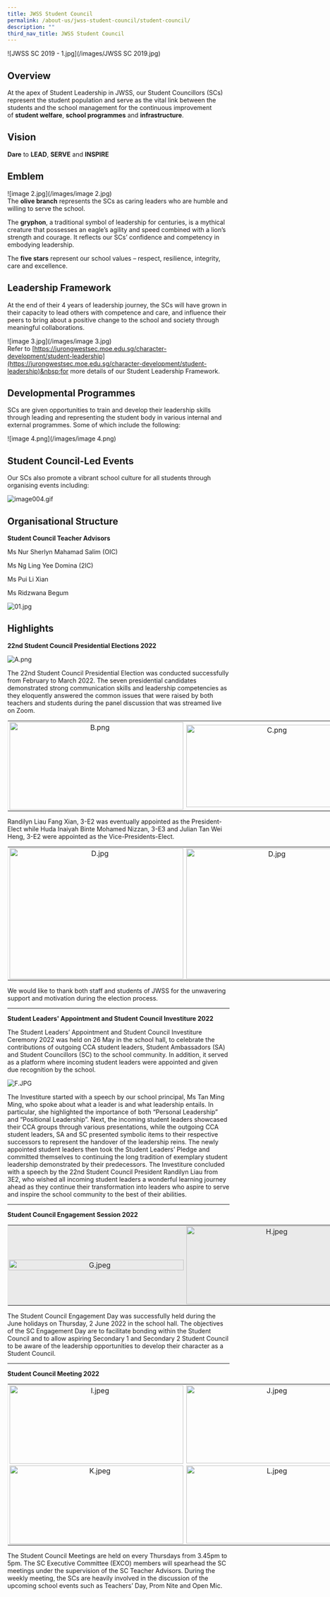 ```yaml
---
title: JWSS Student Council
permalink: /about-us/jwss-student-council/student-council/
description: ""
third_nav_title: JWSS Student Council
---
```

![JWSS SC 2019 - 1.jpg](/images/JWSS SC 2019.jpg)

Overview
--------

  
At the apex of Student Leadership in JWSS, our Student Councillors (SCs) represent the student population and serve as the vital link between the students and the school management for the continuous improvement of&nbsp;**student welfare**,&nbsp;**school programmes**&nbsp;and&nbsp;**infrastructure**.

Vision
------

**Dare**&nbsp;to&nbsp;**LEAD**,&nbsp;**SERVE**&nbsp;and&nbsp;**INSPIRE**  

Emblem
------

  
![image 2.jpg](/images/image 2.jpg)  
The&nbsp;**olive branch**&nbsp;represents the SCs as caring leaders who are humble and willing to serve the school.  
  
The&nbsp;**gryphon**, a traditional symbol of leadership for centuries, is a mythical creature that possesses an eagle’s agility and speed combined with a lion’s strength and courage. It reflects our SCs’ confidence and competency in embodying leadership.  
  
The&nbsp;**five stars**&nbsp;represent our school values – respect, resilience, integrity, care and excellence.  

Leadership Framework
--------------------

  
At the end of their 4 years of leadership journey, the SCs will have grown in their capacity to lead others with competence and&nbsp;care,&nbsp;and influence their peers to bring about a positive change to the school and society through meaningful collaborations.  
  
![image 3.jpg](/images/image 3.jpg)  
Refer to&nbsp;[https://jurongwestsec.moe.edu.sg/character-development/student-leadership](https://jurongwestsec.moe.edu.sg/character-development/student-leadership)&nbsp;for more details of our Student Leadership Framework.

Developmental Programmes
------------------------

  
SCs are given opportunities to train and develop their leadership skills through leading and representing the student body in various internal and external programmes. Some of which include the following:  
  
![image 4.png](/images/image 4.png)  
  

Student Council-Led Events
--------------------------

  
Our SCs also promote a vibrant school culture for all students through organising events including:  
  
![image004.gif](/images/image004.gif)  
  

Organisational Structure
------------------------

  

**Student Council Teacher Advisors**  

Ms Nur Sherlyn Mahamad Salim (OIC)  

Ms Ng Ling Yee Domina (2IC)

Ms Pui Li Xian

Ms Ridzwana Begum

  

  
![01.jpg](/images/01.jpg)  

  

Highlights
----------

**22nd Student Council Presidential Elections 2022**

  

![A.png](https://jurongwestsec.moe.edu.sg/qql/slot/u198/Character%20Development/Student%20Leadership/Student%20Council/2022/A.png)

  

The 22nd Student Council Presidential Election was conducted successfully from February to March 2022. The seven presidential candidates demonstrated strong communication skills and leadership competencies as they eloquently answered the common issues that were raised by both teachers and students during the panel discussion that was streamed live on Zoom.

  

<table style="margin: auto; outline: 0px; padding: 0px; clear: both; border: 1px solid rgb(234, 234, 234); width: 805px;" class="ive_eobj_center iveo_table ives_tab_zen"><tbody style="margin: 0px; outline: 0px; padding: 0px;"><tr style="margin: 0px; outline: 0px; padding: 0px;"><td style="margin: 0px; outline: 0px; padding: 2px; text-align: center; width: 399px;"><img style="margin: auto; outline: none; padding: 0px; border: none; clear: both; display: block; width: 394.99px; height: 199.748px;" class="ive_eobj_center" alt="B.png" src="https://jurongwestsec.moe.edu.sg/qql/slot/u198/Character%20Development/Student%20Leadership/Student%20Council/2022/B.png"></td><td style="margin: 0px; outline: 0px; padding: 2px; text-align: center; width: 398px;"><img style="margin: auto; outline: none; padding: 0px; border: none; clear: both; display: block; width: 394.01px; height: 187.59px;" class="ive_eobj_center" alt="C.png" src="https://jurongwestsec.moe.edu.sg/qql/slot/u198/Character%20Development/Student%20Leadership/Student%20Council/2022/C.png"></td></tr></tbody></table>

  

Randilyn Liau Fang Xian, 3-E2 was eventually appointed as the President-Elect while Huda Inaiyah Binte Mohamed Nizzan, 3-E3 and Julian Tan Wei Heng, 3-E2 were appointed as the Vice-Presidents-Elect.&nbsp;

<table style="margin: auto; outline: 0px; padding: 0px; clear: both; border: 1px solid rgb(234, 234, 234); width: 805px;" class="ive_eobj_center iveo_table ives_tab_zen"><tbody style="margin: 0px; outline: 0px; padding: 0px;"><tr style="margin: 0px; outline: 0px; padding: 0px;"><td style="margin: 0px; outline: 0px; padding: 2px; text-align: center; width: 399px;"><img style="margin: auto; outline: none; padding: 0px; border: none; clear: both; display: block; width: 394.99px; height: 296.476px;" class="ive_eobj_center" alt="D.jpg" src="https://jurongwestsec.moe.edu.sg/qql/slot/u198/Character%20Development/Student%20Leadership/Student%20Council/2022/D.jpg"></td><td style="margin: 0px; outline: 0px; padding: 2px; text-align: center; width: 398px;"><img style="margin: auto; outline: none; padding: 0px; border: none; clear: both; display: block; width: 394.01px; height: 295.725px;" class="ive_eobj_center" alt="D.jpg" src="https://jurongwestsec.moe.edu.sg/qql/slot/u198/Character%20Development/Student%20Leadership/Student%20Council/2022/D.jpg"></td></tr></tbody></table>

  

We would like to thank both staff and students of JWSS for the unwavering support and motivation during the election process.&nbsp;

  

* * *

  

**Student Leaders' Appointment and Student Council Investiture 2022**

  

The Student Leaders’ Appointment and Student Council Investiture Ceremony 2022 was held on 26 May in the school hall, to celebrate the contributions of outgoing CCA student leaders, Student Ambassadors (SA) and Student Councillors (SC) to the school community. In addition, it served as a platform where incoming student leaders were appointed and given due recognition by the school.&nbsp;

  

![F.JPG](https://jurongwestsec.moe.edu.sg/qql/slot/u198/Character%20Development/Student%20Leadership/Student%20Council/2022/F.JPG)

  

The Investiture started with a speech by our school principal, Ms Tan Ming Ming, who spoke about what a leader is and what leadership entails. In particular, she highlighted the importance of both “Personal Leadership” and “Positional Leadership”. Next, the incoming student leaders showcased their CCA groups through various presentations, while the outgoing CCA student leaders, SA and SC presented symbolic items to their respective successors to represent the handover of the leadership reins. The newly appointed student leaders then took the Student Leaders’ Pledge and committed themselves to continuing the long tradition of exemplary student leadership demonstrated by their predecessors. The Investiture concluded with a speech by the 22nd Student Council President Randilyn Liau from 3E2, who wished all incoming student leaders a wonderful learning journey ahead as they continue their transformation into leaders who aspire to serve and inspire the school community to the best of their abilities.

  

* * *

  

**Student Council Engagement Session 2022**

  

<table style="margin: auto; outline: 0px; padding: 0px; clear: both; border: 1px solid rgb(234, 234, 234); width: 805px;" class="iveo_table ive_eobj_center ives_tab_1"><tbody style="margin: 0px; outline: 0px; padding: 0px;"><tr style="margin: 0px; outline: 0px; padding: 0px;"><td style="margin: 0px; outline: 0px; padding: 2px; text-align: center; background-color: rgb(234, 234, 234); color: rgb(34, 34, 34); width: 399px;"><img style="margin: 0px 10px 0px 0px; outline: none; padding: 0px; border: none; float: left;" class="ive_eobj_left" alt="G.jpeg" width="100%" src="https://jurongwestsec.moe.edu.sg/qql/slot/u198/Character%20Development/Student%20Leadership/Student%20Council/2022/G.jpeg"></td><td style="margin: 0px; outline: 0px; padding: 2px; text-align: center; background-color: rgb(234, 234, 234); color: rgb(34, 34, 34); width: 398px;"><img style="margin: auto; outline: none; padding: 0px; border: none; clear: both; display: block; width: 393.958px; height: 177px;" class="ive_eobj_center" alt="H.jpeg" width="100%" src="https://jurongwestsec.moe.edu.sg/qql/slot/u198/Character%20Development/Student%20Leadership/Student%20Council/2022/H.jpeg"></td></tr></tbody></table>

  

The Student Council Engagement Day was successfully held during the June holidays on Thursday, 2 June 2022 in the school hall. The objectives of the SC Engagement Day are to facilitate bonding within the Student Council and to allow aspiring Secondary 1 and Secondary 2 Student Council to be aware of the leadership opportunities to develop their character as a Student Council.  

  

* * *

  

**Student Council Meeting 2022**

  

<table style="margin: auto; outline: 0px; padding: 0px; clear: both; border: 1px solid rgb(234, 234, 234); width: 805px;" class="ive_eobj_center iveo_table ives_tab_zen"><tbody style="margin: 0px; outline: 0px; padding: 0px;"><tr style="margin: 0px; outline: 0px; padding: 0px;"><td style="margin: 0px; outline: 0px; padding: 2px; text-align: center; width: 399px;"><img style="margin: auto; outline: none; padding: 0px; border: none; clear: both; display: block; width: 394.99px; height: 178px;" class="ive_eobj_center" alt="I.jpeg" width="100%" src="https://jurongwestsec.moe.edu.sg/qql/slot/u198/Character%20Development/Student%20Leadership/Student%20Council/2022/I.jpeg"></td><td style="margin: 0px; outline: 0px; padding: 2px; text-align: center; width: 398px;"><img style="margin: auto; outline: none; padding: 0px; border: none; clear: both; display: block; width: 394.01px; height: 177px;" class="ive_eobj_center" alt="J.jpeg" width="100%" src="https://jurongwestsec.moe.edu.sg/qql/slot/u198/Character%20Development/Student%20Leadership/Student%20Council/2022/J.jpeg"></td></tr><tr style="margin: 0px; outline: 0px; padding: 0px;"><td style="margin: 0px; outline: 0px; padding: 2px; text-align: center; width: 60px;"><img style="margin: auto; outline: none; padding: 0px; border: none; clear: both; display: block; width: 394.99px; height: 178px;" class="ive_eobj_center" alt="K.jpeg" width="100%" src="https://jurongwestsec.moe.edu.sg/qql/slot/u198/Character%20Development/Student%20Leadership/Student%20Council/2022/K.jpeg"></td><td style="margin: 0px; outline: 0px; padding: 2px; text-align: center; width: 60px;"><img style="margin: auto; outline: none; padding: 0px; border: none; clear: both; display: block; width: 394.01px; height: 177px;" class="ive_eobj_center" alt="L.jpeg" width="100%" src="https://jurongwestsec.moe.edu.sg/qql/slot/u198/Character%20Development/Student%20Leadership/Student%20Council/2022/L.jpeg"></td></tr></tbody></table>

  

The Student Council Meetings are held on every Thursdays from 3.45pm to 5pm. The SC Executive Committee (EXCO) members will spearhead the SC meetings under the supervision of the SC Teacher Advisors. During the weekly meeting, the SCs are heavily involved in the discussion of the upcoming school events such as Teachers’ Day, Prom Nite and Open Mic.